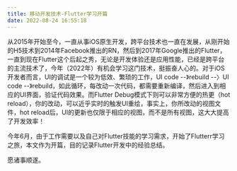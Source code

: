```yaml
---
title: 移动开发技术-Flutter学习开篇
date: 2022-08-24 16:55:18
---
```


  从2015年开始至今，一直从事iOS原生开发，跨平台技术也一直在发展，从刚开始的H5技术到2014年Facebook推出的RN，然后到2017年Google推出的Flutter，一直到现在Flutter这个后起之秀，无论是开发体验还是应用性能，已经是跨平台的主流技术了，今年（2022年）有机会学习这门技术，挺振奋人心的。对于iOS开发者而言，UI的调试是一个较为低效、繁琐的工作，UI code --》rebuild --〉UI code --》rebuild，如此循环，每改动一次代码，都需要重新编译，然后进入到相应的UI界面，验证代码效果。而Flutter Debug模式下则可以非常方便的热更（hot reload），你的改动，可以近乎实时的触发UI重绘，事实上，你所改动的视图文件，hot reload后，UI的更新也仅限于相应的视图，而不是所有视图，这大大提高了开发效率！
    
  今年6月，由于工作需要以及自己对Flutter技能的学习需求，开始了Flutterr学习之旅，本文作为开篇，目的记录Flutter开发中的经验总结。
    
  愿诸事顺遂。

